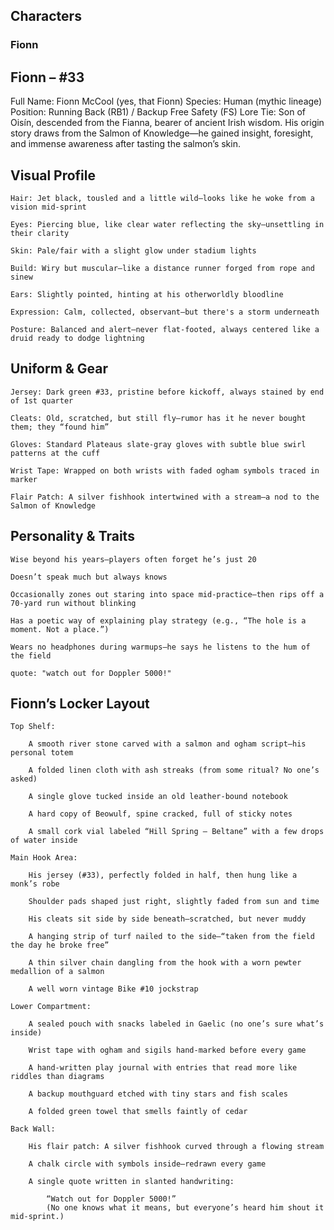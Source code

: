## **Characters**

### **Fionn**
## Fionn – #33

Full Name: Fionn McCool (yes, that Fionn)
Species: Human (mythic lineage)
Position: Running Back (RB1) / Backup Free Safety (FS)
Lore Tie: Son of Oisín, descended from the Fianna, bearer of ancient Irish wisdom. His origin story draws from the Salmon of Knowledge—he gained insight, foresight, and immense awareness after tasting the salmon’s skin.
## Visual Profile

    Hair: Jet black, tousled and a little wild—looks like he woke from a vision mid-sprint

    Eyes: Piercing blue, like clear water reflecting the sky—unsettling in their clarity

    Skin: Pale/fair with a slight glow under stadium lights

    Build: Wiry but muscular—like a distance runner forged from rope and sinew

    Ears: Slightly pointed, hinting at his otherworldly bloodline

    Expression: Calm, collected, observant—but there's a storm underneath

    Posture: Balanced and alert—never flat-footed, always centered like a druid ready to dodge lightning

## Uniform & Gear

    Jersey: Dark green #33, pristine before kickoff, always stained by end of 1st quarter

    Cleats: Old, scratched, but still fly—rumor has it he never bought them; they “found him”

    Gloves: Standard Plateaus slate-gray gloves with subtle blue swirl patterns at the cuff

    Wrist Tape: Wrapped on both wrists with faded ogham symbols traced in marker

    Flair Patch: A silver fishhook intertwined with a stream—a nod to the Salmon of Knowledge

## Personality & Traits

    Wise beyond his years—players often forget he’s just 20

    Doesn’t speak much but always knows

    Occasionally zones out staring into space mid-practice—then rips off a 70-yard run without blinking

    Has a poetic way of explaining play strategy (e.g., “The hole is a moment. Not a place.”)

    Wears no headphones during warmups—he says he listens to the hum of the field

    quote: "watch out for Doppler 5000!"

## Fionn’s Locker Layout

    Top Shelf:

        A smooth river stone carved with a salmon and ogham script—his personal totem

        A folded linen cloth with ash streaks (from some ritual? No one’s asked)

        A single glove tucked inside an old leather-bound notebook

        A hard copy of Beowulf, spine cracked, full of sticky notes

        A small cork vial labeled “Hill Spring – Beltane” with a few drops of water inside

    Main Hook Area:

        His jersey (#33), perfectly folded in half, then hung like a monk’s robe

        Shoulder pads shaped just right, slightly faded from sun and time

        His cleats sit side by side beneath—scratched, but never muddy

        A hanging strip of turf nailed to the side—“taken from the field the day he broke free”

        A thin silver chain dangling from the hook with a worn pewter medallion of a salmon

        A well worn vintage Bike #10 jockstrap

    Lower Compartment:

        A sealed pouch with snacks labeled in Gaelic (no one’s sure what’s inside)

        Wrist tape with ogham and sigils hand-marked before every game

        A hand-written play journal with entries that read more like riddles than diagrams

        A backup mouthguard etched with tiny stars and fish scales

        A folded green towel that smells faintly of cedar

    Back Wall:

        His flair patch: A silver fishhook curved through a flowing stream

        A chalk circle with symbols inside—redrawn every game

        A single quote written in slanted handwriting:

            “Watch out for Doppler 5000!”
            (No one knows what it means, but everyone’s heard him shout it mid-sprint.)